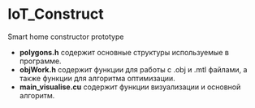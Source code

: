 # IoT_Construct
Smart home constructor prototype

- **polygons.h** содержит основные структуры используемые в программе.
- **objWork.h** содержит функции для работы с .obj и .mtl файлами, а также функции для алгоритма оптимизации.
- **main_visualise.cu** содержит функции визуализации и основной алгоритм.
